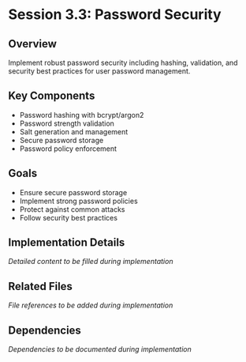 # Session 3.3: Password Security

## Overview
Implement robust password security including hashing, validation, and security best practices for user password management.

## Key Components
- Password hashing with bcrypt/argon2
- Password strength validation
- Salt generation and management
- Secure password storage
- Password policy enforcement

## Goals
- Ensure secure password storage
- Implement strong password policies
- Protect against common attacks
- Follow security best practices

## Implementation Details
*Detailed content to be filled during implementation*

## Related Files
*File references to be added during implementation*

## Dependencies
*Dependencies to be documented during implementation*